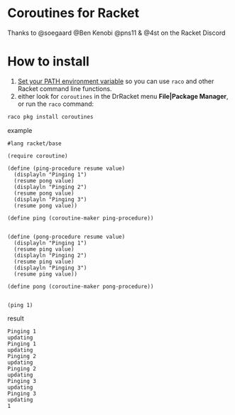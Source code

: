 # Coroutines for Racket

Thanks to @soegaard @Ben Kenobi @pns11 & @4st on the Racket Discord

# How to install

1. [Set your PATH environment variable](https://github.com/racket/racket/wiki/Set-your-PATH-environment-variable) 
so you can use `raco` and other Racket command line functions.
2. either look for `coroutines` in the DrRacket menu **File|Package Manager**, or run the `raco` command:

```bash
raco pkg install coroutines
```

example

```
#lang racket/base

(require coroutine)

(define (ping-procedure resume value)
  (displayln "Pinging 1")
  (resume pong value)
  (displayln "Pinging 2")
  (resume pong value)
  (displayln "Pinging 3")
  (resume pong value))

(define ping (coroutine-maker ping-procedure))


(define (pong-procedure resume value)
  (displayln "Pinging 1")
  (resume ping value)
  (displayln "Pinging 2")
  (resume ping value)
  (displayln "Pinging 3")
  (resume ping value))

(define pong (coroutine-maker pong-procedure))


(ping 1)
```

result

```
Pinging 1
updating
Pinging 1
updating
Pinging 2
updating
Pinging 2
updating
Pinging 3
updating
Pinging 3
updating
1
```
